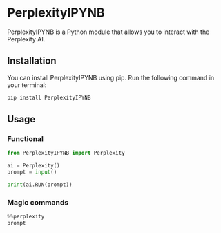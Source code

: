 # PerplexityIPYNB

PerplexityIPYNB is a Python module that allows you to interact with the Perplexity AI.

## Installation

You can install PerplexityIPYNB using pip. Run the following command in your terminal:

```bash
pip install PerplexityIPYNB
```


## Usage
### Functional
```python
from PerplexityIPYNB import Perplexity

ai = Perplexity()
prompt = input()

print(ai.RUN(prompt))
```
### Magic commands
```python
%%perplexity
prompt
```